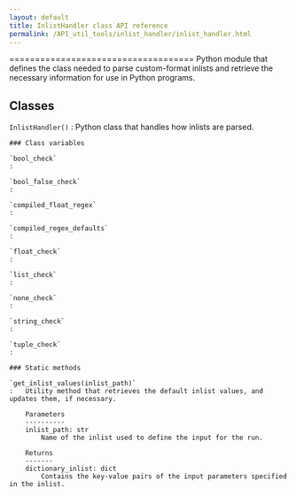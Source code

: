 ```yaml
---
layout: default
title: InlistHandler class API reference
permalink: /API_util_tools/inlist_handler/inlist_handler.html
---
```


====================================
Python module that defines the class needed to parse custom-format inlists and retrieve the necessary information for use in Python programs.

Classes
-------

`InlistHandler()`
:   Python class that handles how inlists are parsed.

    ### Class variables

    `bool_check`
    :

    `bool_false_check`
    :

    `compiled_float_regex`
    :

    `compiled_regex_defaults`
    :

    `float_check`
    :

    `list_check`
    :

    `none_check`
    :

    `string_check`
    :

    `tuple_check`
    :

    ### Static methods

    `get_inlist_values(inlist_path)`
    :   Utility method that retrieves the default inlist values, and updates them, if necessary.
        
        Parameters
        ----------
        inlist_path: str
            Name of the inlist used to define the input for the run.
        
        Returns
        -------
        dictionary_inlist: dict
            Contains the key-value pairs of the input parameters specified in the inlist.
